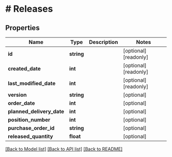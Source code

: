 # # Releases

## Properties

Name | Type | Description | Notes
------------ | ------------- | ------------- | -------------
**id** | **string** |  | [optional] [readonly]
**created_date** | **int** |  | [optional] [readonly]
**last_modified_date** | **int** |  | [optional] [readonly]
**version** | **string** |  | [optional]
**order_date** | **int** |  | [optional]
**planned_delivery_date** | **int** |  | [optional]
**position_number** | **int** |  | [optional]
**purchase_order_id** | **string** |  | [optional]
**released_quantity** | **float** |  | [optional]

[[Back to Model list]](../../README.md#models) [[Back to API list]](../../README.md#endpoints) [[Back to README]](../../README.md)
